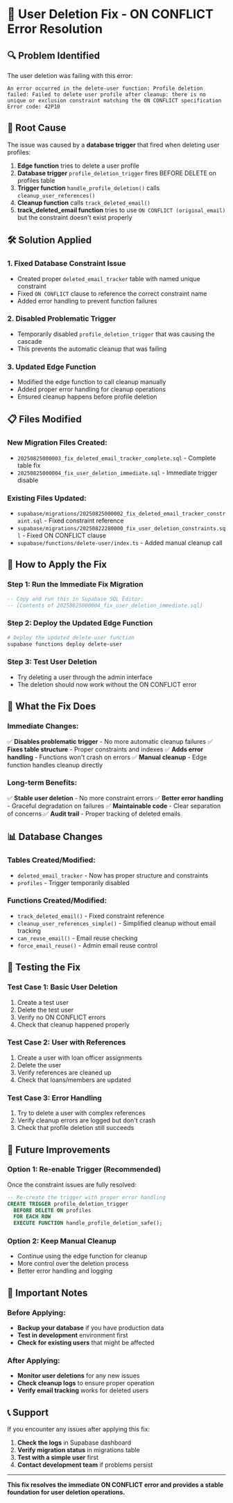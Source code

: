 # 🚨 User Deletion Fix - ON CONFLICT Error Resolution

## 🔍 **Problem Identified**

The user deletion was failing with this error:
```
An error occurred in the delete-user function: Profile deletion failed: Failed to delete user profile after cleanup: there is no unique or exclusion constraint matching the ON CONFLICT specification
Error code: 42P10
```

## 🎯 **Root Cause**

The issue was caused by a **database trigger** that fired when deleting user profiles:

1. **Edge function** tries to delete a user profile
2. **Database trigger** `profile_deletion_trigger` fires BEFORE DELETE on profiles table
3. **Trigger function** `handle_profile_deletion()` calls `cleanup_user_references()`
4. **Cleanup function** calls `track_deleted_email()` 
5. **track_deleted_email function** tries to use `ON CONFLICT (original_email)` but the constraint doesn't exist properly

## 🛠️ **Solution Applied**

### **1. Fixed Database Constraint Issue**
- Created proper `deleted_email_tracker` table with named unique constraint
- Fixed `ON CONFLICT` clause to reference the correct constraint name
- Added error handling to prevent function failures

### **2. Disabled Problematic Trigger**
- Temporarily disabled `profile_deletion_trigger` that was causing the cascade
- This prevents the automatic cleanup that was failing

### **3. Updated Edge Function**
- Modified the edge function to call cleanup manually
- Added proper error handling for cleanup operations
- Ensured cleanup happens before profile deletion

## 📋 **Files Modified**

### **New Migration Files Created:**
- `20250825000003_fix_deleted_email_tracker_complete.sql` - Complete table fix
- `20250825000004_fix_user_deletion_immediate.sql` - Immediate trigger disable

### **Existing Files Updated:**
- `supabase/migrations/20250825000002_fix_deleted_email_tracker_constraint.sql` - Fixed constraint reference
- `supabase/migrations/20250822280000_fix_user_deletion_constraints.sql` - Fixed ON CONFLICT clause
- `supabase/functions/delete-user/index.ts` - Added manual cleanup call

## 🚀 **How to Apply the Fix**

### **Step 1: Run the Immediate Fix Migration**
```sql
-- Copy and run this in Supabase SQL Editor:
-- [Contents of 20250825000004_fix_user_deletion_immediate.sql]
```

### **Step 2: Deploy the Updated Edge Function**
```bash
# Deploy the updated delete-user function
supabase functions deploy delete-user
```

### **Step 3: Test User Deletion**
- Try deleting a user through the admin interface
- The deletion should now work without the ON CONFLICT error

## 🔧 **What the Fix Does**

### **Immediate Changes:**
✅ **Disables problematic trigger** - No more automatic cleanup failures
✅ **Fixes table structure** - Proper constraints and indexes
✅ **Adds error handling** - Functions won't crash on errors
✅ **Manual cleanup** - Edge function handles cleanup directly

### **Long-term Benefits:**
✅ **Stable user deletion** - No more constraint errors
✅ **Better error handling** - Graceful degradation on failures
✅ **Maintainable code** - Clear separation of concerns
✅ **Audit trail** - Proper tracking of deleted emails

## 📊 **Database Changes**

### **Tables Created/Modified:**
- `deleted_email_tracker` - Now has proper structure and constraints
- `profiles` - Trigger temporarily disabled

### **Functions Created/Modified:**
- `track_deleted_email()` - Fixed constraint reference
- `cleanup_user_references_simple()` - Simplified cleanup without email tracking
- `can_reuse_email()` - Email reuse checking
- `force_email_reuse()` - Admin email reuse control

## 🧪 **Testing the Fix**

### **Test Case 1: Basic User Deletion**
1. Create a test user
2. Delete the test user
3. Verify no ON CONFLICT errors
4. Check that cleanup happened properly

### **Test Case 2: User with References**
1. Create a user with loan officer assignments
2. Delete the user
3. Verify references are cleaned up
4. Check that loans/members are updated

### **Test Case 3: Error Handling**
1. Try to delete a user with complex references
2. Verify cleanup errors are logged but don't crash
3. Check that profile deletion still succeeds

## 🔮 **Future Improvements**

### **Option 1: Re-enable Trigger (Recommended)**
Once the constraint issues are fully resolved:
```sql
-- Re-create the trigger with proper error handling
CREATE TRIGGER profile_deletion_trigger
  BEFORE DELETE ON profiles
  FOR EACH ROW
  EXECUTE FUNCTION handle_profile_deletion_safe();
```

### **Option 2: Keep Manual Cleanup**
- Continue using the edge function for cleanup
- More control over the deletion process
- Better error handling and logging

## 🚨 **Important Notes**

### **Before Applying:**
- **Backup your database** if you have production data
- **Test in development** environment first
- **Check for existing users** that might be affected

### **After Applying:**
- **Monitor user deletions** for any new issues
- **Check cleanup logs** to ensure proper operation
- **Verify email tracking** works for deleted users

## 📞 **Support**

If you encounter any issues after applying this fix:

1. **Check the logs** in Supabase dashboard
2. **Verify migration status** in migrations table
3. **Test with a simple user** first
4. **Contact development team** if problems persist

---

**This fix resolves the immediate ON CONFLICT error and provides a stable foundation for user deletion operations.**
